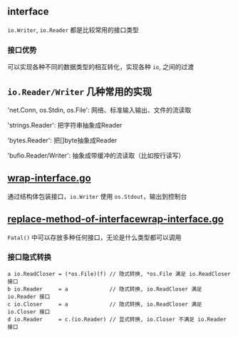 ## interface

`io.Writer`, `io.Reader` 都是比较常用的接口类型

### 接口优势

可以实现各种不同的数据类型的相互转化，实现各种 `io`, 之间的过渡

## `io.Reader/Writer` 几种常用的实现

'net.Conn, os.Stdin, os.File': 网络、标准输入输出、文件的流读取

'strings.Reader': 把字符串抽象成Reader

'bytes.Reader': 把[]byte抽象成Reader

'bufio.Reader/Writer': 抽象成带缓冲的流读取（比如按行读写）

## [wrap-interface.go](wrap-interface.go)

通过结构体包装接口，`io.Writer` 使用 `os.Stdout`，输出到控制台

## [replace-method-of-interfacewrap-interface.go](replace-method-of-interfacewrap-interface.go)

`Fatal()` 中可以存放多种任何接口，无论是什么类型都可以调用

### 接口隐式转换
```
a io.ReadCloser = (*os.File)(f) // 隐式转换, *os.File 满足 io.ReadCloser 接口
b io.Reader     = a             // 隐式转换, io.ReadCloser 满足 io.Reader 接口
c io.Closer     = a             // 隐式转换, io.ReadCloser 满足 io.Closer 接口
d io.Reader     = c.(io.Reader) // 显式转换, io.Closer 不满足 io.Reader 接口
```
